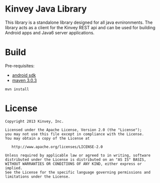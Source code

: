 Kinvey Java Library
======

This library is a standalone library designed for all java evnironments.
The library acts as a client for the Kinvey REST api and can be used for
building Android apps and Java6 server applications.

Build
=======
Pre-requisites:

* [android sdk](http://developer.android.com/sdk/index.html)
* [maven 3.0.3](http://maven.apache.org/download.cgi)
   
```
mvn install
```

License
=======

    Copyright 2013 Kinvey, Inc.

    Licensed under the Apache License, Version 2.0 (the "License");
    you may not use this file except in compliance with the License.
    You may obtain a copy of the License at

       http://www.apache.org/licenses/LICENSE-2.0

    Unless required by applicable law or agreed to in writing, software
    distributed under the License is distributed on an "AS IS" BASIS,
    WITHOUT WARRANTIES OR CONDITIONS OF ANY KIND, either express or implied.
    See the License for the specific language governing permissions and
    limitations under the License.

